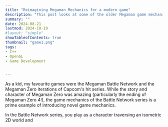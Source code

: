 ```yaml
---
title: "Reimagining Megaman Mechanics for a modern game"
description: "This post looks at some of the older Megaman game mechanics and uses it as inspiration for modern iterations."
summary: ""
date: 2024-08-21
lastmod: 2024-10-19
#layout: "simple"
showTableofContents: true
thumbnail: "game1.png"
tags: 
- C++
- OpenGL
- Game Development


---
```


As a kid, my favourite games were the Megaman Battle Network and the Megaman Zero iterations of Capcom's hit series. While the story and character of Megaman Zero was amazing (particularly the ending of Megaman Zero 4!), the game mechanics of the Battle Network series is a prime example of introducing novel game mechanics.

In the Battle Network series, you play as a character traversing an isometric 2D world and